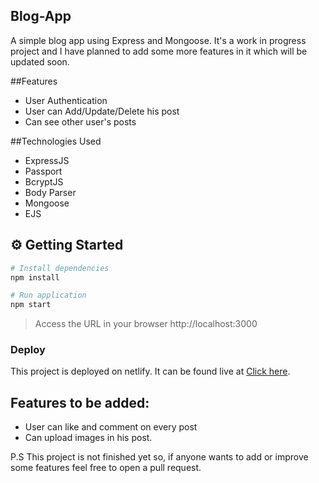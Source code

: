 ## Blog-App
A simple blog app using Express and Mongoose. It's a work in progress project and I have planned to add some more features in it which will be updated soon.

##Features
- User Authentication
- User can Add/Update/Delete his post
- Can see other user's posts

##Technologies Used
- ExpressJS
- Passport
- BcryptJS
- Body Parser
- Mongoose
- EJS

## :gear: Getting Started

```Bash
# Install dependencies
npm install

# Run application
npm start
```

> Access the URL in your browser http://localhost:3000


### Deploy

This project is deployed on netlify. It can be found live at [Click here](https://arcane-mountain-58460.herokuapp.com/).


## Features to be added:
- User can like and comment on every post
- Can upload images in his post.

P.S This project is not finished yet so, if anyone wants to add or improve some features feel free to open a pull request.


